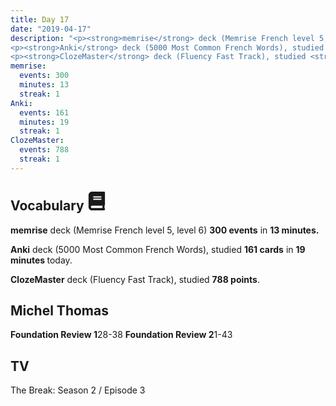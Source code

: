```yaml
---
title: Day 17
date: "2019-04-17"
description: "<p><strong>memrise</strong> deck (Memrise French level 5, level 6) <strong>300 events</strong> in <strong>13 minutes.</strong></p>
<p><strong>Anki</strong> deck (5000 Most Common French Words), studied <strong>161 cards</strong> in <strong>19 minutes </strong>today.</p>
<p><strong>ClozeMaster</strong> deck (Fluency Fast Track), studied <strong>788 points</strong>.</p>"
memrise: 
  events: 300
  minutes: 13
  streak: 1
Anki:
  events: 161
  minutes: 19
  streak: 1
ClozeMaster:
  events: 788
  streak: 1
---
```


<h2>Vocabulary <svg height="30" width="30" aria-hidden="true" focusable="false" data-prefix="fas" data-icon="book" class="svg-inline--fa fa-book fa-w-14" role="img" xmlns="http://www.w3.org/2000/svg" viewBox="0 0 448 512"><path fill="currentColor" d="M448 360V24c0-13.3-10.7-24-24-24H96C43 0 0 43 0 96v320c0 53 43 96 96 96h328c13.3 0 24-10.7 24-24v-16c0-7.5-3.5-14.3-8.9-18.7-4.2-15.4-4.2-59.3 0-74.7 5.4-4.3 8.9-11.1 8.9-18.6zM128 134c0-3.3 2.7-6 6-6h212c3.3 0 6 2.7 6 6v20c0 3.3-2.7 6-6 6H134c-3.3 0-6-2.7-6-6v-20zm0 64c0-3.3 2.7-6 6-6h212c3.3 0 6 2.7 6 6v20c0 3.3-2.7 6-6 6H134c-3.3 0-6-2.7-6-6v-20zm253.4 250H96c-17.7 0-32-14.3-32-32 0-17.6 14.4-32 32-32h285.4c-1.9 17.1-1.9 46.9 0 64z"></path></svg></h2>
<p><strong>memrise</strong> deck (Memrise French level 5, level 6) <strong>300 events</strong> in <strong>13 minutes.</strong></p>
<p><strong>Anki</strong> deck (5000 Most Common French Words), studied <strong>161 cards</strong> in <strong>19 minutes </strong>today.</p>
<p><strong>ClozeMaster</strong> deck (Fluency Fast Track), studied <strong>788 points</strong>.</p>

<h2>Michel Thomas</h2>
<strong>Foundation Review 1</strong>28-38
<strong>Foundation Review 2</strong>1-43

<h2>TV</h2>
The Break: Season 2 / Episode 3
